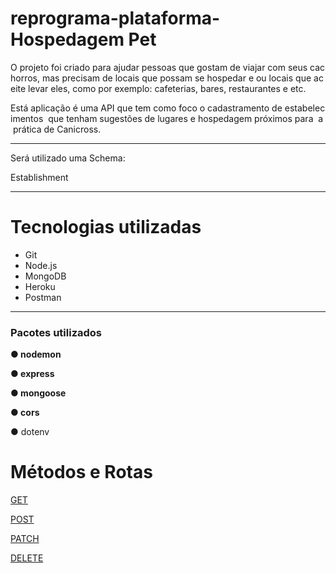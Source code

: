# reprograma-plataforma-Hospedagem Pet



O projeto foi criado para ajudar pessoas que gostam de viajar com seus cachorros, mas precisam de locais que possam se hospedar e ou locais que aceite levar eles, como por exemplo: cafeterias, bares, restaurantes e etc.

Está aplicação é uma API que tem como foco o cadastramento de estabelecimentos  que tenham sugestões de lugares e hospedagem próximos para  a prática de Canicross.

---
Será utilizado uma Schema:

Establishment

---

# **Tecnologias utilizadas**

- Git
- Node.js
- MongoDB
- Heroku
- Postman

---

### **Pacotes utilizados**

**● nodemon**

**● express**

**● mongoose**

**● cors**

● dotenv

# Métodos e Rotas

[GET](https://www.notion.so/GET-e8cb4237daef47d0b782ee07b2c3fd69)

[POST](https://www.notion.so/POST-a6df2b97ca7a4351a5d344499240bc63)

[PATCH](https://www.notion.so/PATCH-b58e3d906c9b44aaa0b20642b165918e)

[DELETE](https://www.notion.so/DELETE-714a7524e51f4a0893acefca5b290064)
